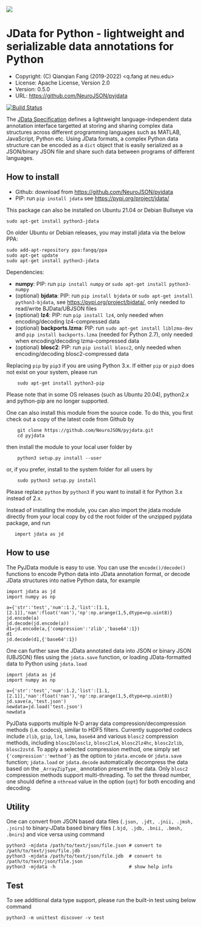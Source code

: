 ![](https://neurojson.org/wiki/upload/neurojson_banner_long.png)

# JData for Python - lightweight and serializable data annotations for Python

- Copyright: (C) Qianqian Fang (2019-2022) <q.fang at neu.edu>
- License: Apache License, Version 2.0
- Version: 0.5.0
- URL: https://github.com/NeuroJSON/pyjdata

[![Build Status](https://travis-ci.com/fangq/pyjdata.svg?branch=master)](https://travis-ci.com/fangq/pyjdata)

The [JData Specification](https://github.com/NeuroJSON/jdata/) defines a lightweight 
language-independent data annotation interface targetted at
storing and sharing complex data structures across different programming
languages such as MATLAB, JavaScript, Python etc. Using JData formats, a 
complex Python data structure can be encoded as a `dict` object that is easily 
serialized as a JSON/binary JSON file and share such data between
programs of different languages.

## How to install

* Github: download from https://github.com/NeuroJSON/pyjdata
* PIP: run `pip install jdata` see https://pypi.org/project/jdata/

This package can also be installed on Ubuntu 21.04 or Debian Bullseye via
```
sudo apt-get install python3-jdata
```

On older Ubuntu or Debian releases, you may install jdata via the below PPA:
```
sudo add-apt-repository ppa:fangq/ppa
sudo apt-get update
sudo apt-get install python3-jdata
```

Dependencies:
* **numpy**: PIP: run `pip install numpy` or `sudo apt-get install python3-numpy`
* (optional) **bjdata**: PIP: run `pip install bjdata` or `sudo apt-get install python3-bjdata`, see https://pypi.org/project/bjdata/, only needed to read/write BJData/UBJSON files
* (optional) **lz4**: PIP: run `pip install lz4`, only needed when encoding/decoding lz4-compressed data
* (optional) **backports.lzma**: PIP: run `sudo apt-get install liblzma-dev` and `pip install backports.lzma` (needed for Python 2.7), only needed when encoding/decoding lzma-compressed data
* (optional) **blosc2**: PIP: run `pip install blosc2`, only needed when encoding/decoding blosc2-compressed data

Replacing `pip` by `pip3` if you are using Python 3.x. If either `pip` or `pip3` 
does not exist on your system, please run
```
    sudo apt-get install python3-pip
```
Please note that in some OS releases (such as Ubuntu 20.04), python2.x and python-pip 
are no longer supported.

One can also install this module from the source code. To do this, you first
check out a copy of the latest code from Github by
```
    git clone https://github.com/NeuroJSON/pyjdata.git
    cd pyjdata
```
then install the module to your local user folder by
```
    python3 setup.py install --user
```
or, if you prefer, install to the system folder for all users by
```
    sudo python3 setup.py install
```
Please replace `python` by `python3` if you want to install it for Python 3.x instead of 2.x.

Instead of installing the module, you can also import the jdata module directly from 
your local copy by cd the root folder of the unzipped pyjdata package, and run
```
   import jdata as jd
```

## How to use

The PyJData module is easy to use. You can use the `encode()/decode()` functions to
encode Python data into JData annotation format, or decode JData structures into
native Python data, for example

```
import jdata as jd
import numpy as np

a={'str':'test','num':1.2,'list':[1.1,[2.1]],'nan':float('nan'),'np':np.arange(1,5,dtype=np.uint8)}
jd.encode(a)
jd.decode(jd.encode(a))
d1=jd.encode(a,{'compression':'zlib','base64':1})
d1
jd.decode(d1,{'base64':1})
```

One can further save the JData annotated data into JSON or binary JSON (UBJSON) files using
the `jdata.save` function, or loading JData-formatted data to Python using `jdata.load`

```
import jdata as jd
import numpy as np

a={'str':'test','num':1.2,'list':[1.1,[2.1]],'nan':float('nan'),'np':np.arange(1,5,dtype=np.uint8)}
jd.save(a,'test.json')
newdata=jd.load('test.json')
newdata
```

PyJData supports multiple N-D array data compression/decompression methods (i.e. codecs), similar
to HDF5 filters. Currently supported codecs include `zlib`, `gzip`, `lz4`, `lzma`, `base64` and various
`blosc2` compression methods, including `blosc2blosclz`, `blosc2lz4`, `blosc2lz4hc`, `blosc2zlib`,
`blosc2zstd`. To apply a selected compression method, one simply set `{'compression':'method'}` as
the option to `jdata.encode` or `jdata.save` function; `jdata.load` or `jdata.decode` automatically
decompress the data based on the `_ArrayZipType_` annotation present in the data. Only `blosc2`
compression methods support multi-threading. To set the thread number, one should define a `nthread`
value in the option (`opt`) for both encoding and decoding.


## Utility

One can convert from JSON based data files (`.json, .jdt, .jnii, .jmsh, .jnirs`) to binary-JData
based binary files (`.bjd, .jdb, .bnii, .bmsh, .bnirs`) and vice versa using command
```
python3 -mjdata /path/to/text/json/file.json # convert to /path/to/text/json/file.jdb
python3 -mjdata /path/to/text/json/file.jdb  # convert to /path/to/text/json/file.json
python3 -mjdata -h                           # show help info
```

## Test

To see additional data type support, please run the built-in test using below command

```
python3 -m unittest discover -v test
```

